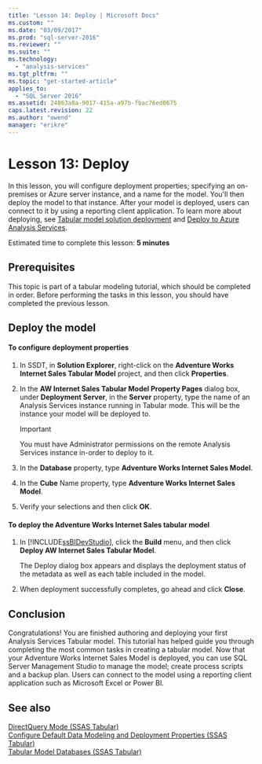 ```yaml
---
title: "Lesson 14: Deploy | Microsoft Docs"
ms.custom: ""
ms.date: "03/09/2017"
ms.prod: "sql-server-2016"
ms.reviewer: ""
ms.suite: ""
ms.technology: 
  - "analysis-services"
ms.tgt_pltfrm: ""
ms.topic: "get-started-article"
applies_to: 
  - "SQL Server 2016"
ms.assetid: 24863a8a-9017-415a-a97b-fbac76ed0675
caps.latest.revision: 22
ms.author: "owend"
manager: "erikre"
---
```

# Lesson 13: Deploy
In this lesson, you will configure deployment properties; specifying an on-premises or Azure server instance, and a name for the model. You'll then deploy the model to that instance. After your model is deployed, users can connect to it by using a reporting client application. To learn more about deploying, see [Tabular model solution deployment](../../analysis-services/tabular-models/tabular-model-solution-deployment-ssas-tabular.md) and [Deploy to Azure Analysis Services](https://docs.microsoft.com/azure/analysis-services/analysis-services-deploy).  
  
Estimated time to complete this lesson: **5 minutes**  
  
## Prerequisites  
This topic is part of a tabular modeling tutorial, which should be completed in order. Before performing the tasks in this lesson, you should have completed the previous lesson.  
  
## Deploy the model  
  
#### To configure deployment properties  
  
1.  In SSDT, in **Solution Explorer**, right-click on the **Adventure Works Internet Sales Tabular Model** project, and then click **Properties**.  
  
2.  In the **AW Internet Sales Tabular Model Property Pages** dialog box, under **Deployment Server**, in the **Server** property, type the name of an Analysis Services instance running in Tabular mode. This will be the instance your model will be deployed to.  
  
    > [!IMPORTANT]  
    > You must have Administrator permissions on the remote Analysis Services instance in-order to deploy to it.  
  
3.  In the **Database** property, type **Adventure Works Internet Sales Model**.  
  
4.  In the **Cube** Name property, type **Adventure Works Internet Sales Model**.  
  
5.  Verify your selections and then click **OK**.  
  
#### To deploy the Adventure Works Internet Sales tabular model  
  
1.  In [!INCLUDE[ssBIDevStudio](../../analysis-services/includes/ssbidevstudio-md.md)], click the **Build** menu, and then click **Deploy AW Internet Sales Tabular Model**.  
  
    The Deploy dialog box appears and displays the deployment status of the metadata as well as each table included in the model.  
  
2. When deployment successfully completes, go ahead and click **Close**.  
  
## Conclusion  
Congratulations! You are finished authoring and deploying your first Analysis Services Tabular model. This tutorial has helped guide you through completing the most common tasks in creating a tabular model. Now that your Adventure Works Internet Sales Model is deployed, you can use SQL Server Management Studio to manage the model; create process scripts and a backup plan. Users can connect to the model using a reporting client application such as Microsoft Excel or Power BI.  
  
  
## See also  
[DirectQuery Mode &#40;SSAS Tabular&#41;](../../analysis-services/tabular-models/directquery-mode-ssas-tabular.md)  
[Configure Default Data Modeling and Deployment Properties &#40;SSAS Tabular&#41;](../../analysis-services/tabular-models/configure-default-data-modeling-and-deployment-properties-ssas-tabular.md)  
[Tabular Model Databases &#40;SSAS Tabular&#41;](../../analysis-services/tabular-models/tabular-model-databases-ssas-tabular.md)  
  
  
  
